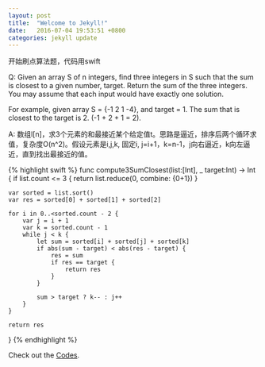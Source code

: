 ```yaml
---
layout: post
title:  "Welcome to Jekyll!"
date:   2016-07-04 19:53:51 +0800
categories: jekyll update
---
```

开始刷点算法题，代码用swift

Q:
Given an array S of n integers, find three integers in S such that the sum is closest to a given number, target. Return the sum of the three integers. You may assume that each input would have exactly one solution.

For example, given array S = {-1 2 1 -4}, and target = 1.
The sum that is closest to the target is 2. (-1 + 2 + 1 = 2).


A:
数组l[n]，求3个元素的和最接近某个给定值t。思路是逼近，排序后两个循环求值，复杂度O(n^2)。假设元素是i,j,k, 固定i, j=i+1，k=n-1，j向右逼近，k向左逼近，直到找出最接近的值。

{% highlight swift %}
func compute3SumClosest(list:[Int], _ target:Int) -> Int {
    if list.count <= 3 {
        return list.reduce(0, combine: {$0+$1})
    }
    
    var sorted = list.sort()
    var res = sorted[0] + sorted[1] + sorted[2]
    
    for i in 0..<sorted.count - 2 {
        var j = i + 1
        var k = sorted.count - 1
        while j < k {
            let sum = sorted[i] + sorted[j] + sorted[k]
            if abs(sum - target) < abs(res - target) {
                res = sum
                if res == target {
                    return res
                }
            }
            
            sum > target ? k-- : j++
        }
    }
    
    return res
}
{% endhighlight %}

Check out the [Codes].

[codes]: http://jekyllrb.com/docs/home
